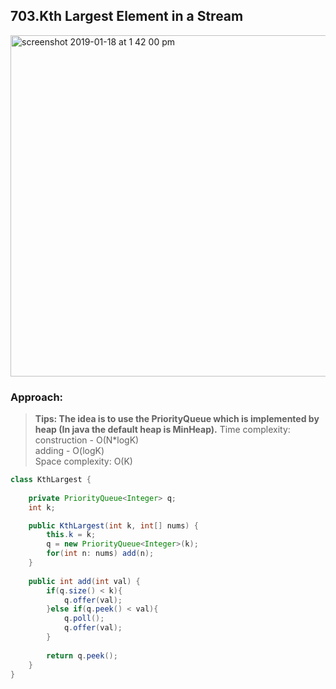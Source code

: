 ## 703.Kth Largest Element in a Stream

<img width="546" alt="screenshot 2019-01-18 at 1 42 00 pm" src="https://user-images.githubusercontent.com/30597963/51367713-dfdcaf80-1b26-11e9-8180-738054ac70fa.png">

### Approach:
> **Tips: The idea is to use the PriorityQueue which is implemented by heap (In java the default heap is MinHeap).**
>Time complexity: construction - O(N*logK)  
                  adding - O(logK)  
>Space complexity: O(K)

```java
class KthLargest {
    
    private PriorityQueue<Integer> q;
    int k;

    public KthLargest(int k, int[] nums) {
        this.k = k;
        q = new PriorityQueue<Integer>(k);
        for(int n: nums) add(n);
    }
    
    public int add(int val) {
        if(q.size() < k){
            q.offer(val);
        }else if(q.peek() < val){
            q.poll();
            q.offer(val);
        }
        
        return q.peek();
    }
}
```
